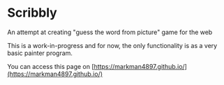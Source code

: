 # Scribbly
An attempt at creating "guess the word from picture" game for the web

This is a work-in-progress and for now, the only functionality is as a very basic painter program.

You can access this page on [https://markman4897.github.io/](https://markman4897.github.io/)